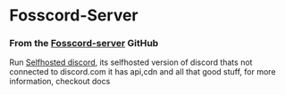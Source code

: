 # Fosscord-Server

### From the [Fosscord-server](https://github.com/fosscord/fosscord-server) GitHub

Run [Selfhosted discord](dev.fosscord.com), its selfhosted version of discord thats not connected to discord.com it has api,cdn and all that good stuff, for more information, checkout docs
